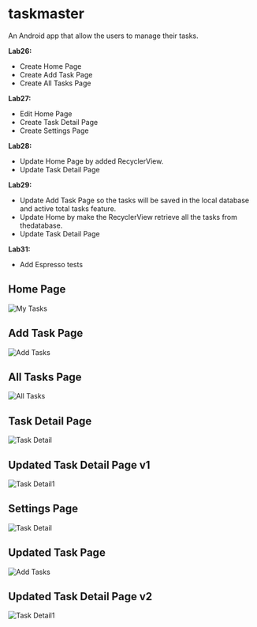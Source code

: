 # taskmaster

An Android app that allow the users to manage their tasks.

**Lab26:**

* Create Home Page
* Create Add Task Page
* Create All Tasks Page

**Lab27:**

* Edit Home Page
* Create Task Detail Page
* Create Settings Page

**Lab28:**

* Update Home Page by added RecyclerView.
* Update Task Detail Page

**Lab29:**

* Update Add Task Page so the tasks will be saved in the local database and active total tasks feature.
* Update Home by make the RecyclerView retrieve all the tasks from thedatabase.
* Update Task Detail Page

**Lab31:**

* Add Espresso tests

## Home Page

![My Tasks](screenshots/newHome2.jfif)

## Add Task Page

![Add Tasks](screenshots/addTask.jfif)

## All Tasks Page

![All Tasks](screenshots/allTasks.jfif)

## Task Detail Page

![Task Detail](screenshots/taskDetail.jfif)

## Updated Task Detail Page v1

![Task Detail1](screenshots/taskDetail1.jfif)

## Settings Page

![Task Detail](screenshots/settings.jfif)

## Updated Task Page

![Add Tasks](screenshots/addTask1.jfif)

## Updated Task Detail Page v2

![Task Detail1](screenshots/taskDetail2.jfif)
